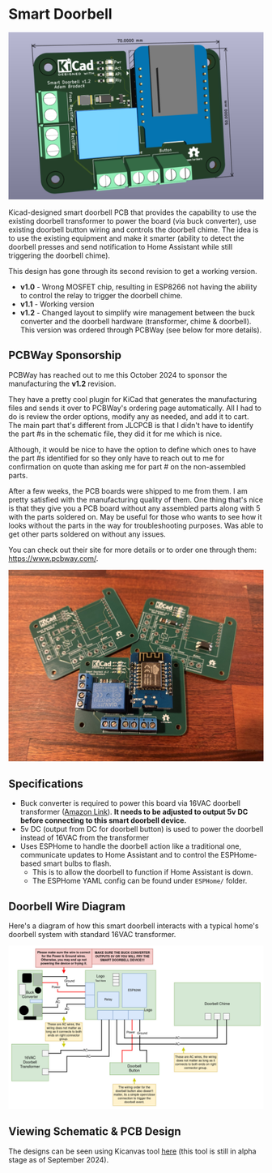 # Smart Doorbell

![3D Model](drawings_images/3d_model.png)

Kicad-designed smart doorbell PCB that provides the capability to use the existing doorbell transformer to power the board (via buck converter), use existing doorbell button wiring and controls the doorbell chime. The idea is to use the existing equipment and make it smarter (ability to detect the doorbell presses and send notification to Home Assistant while still triggering the doorbell chime).

This design has gone through its second revision to get a working version.

* **v1.0** - Wrong MOSFET chip, resulting in ESP8266 not having the ability to control the relay to trigger the doorbell chime.
* **v1.1** - Working version
* **v1.2** - Changed layout to simplify wire management between the buck converter and the doorbell hardware (transformer, chime & doorbell). This version was ordered through PCBWay (see below for more details).

## PCBWay Sponsorship

PCBWay has reached out to me this October 2024 to sponsor the manufacturing the **v1.2** revision. 

They have a pretty cool plugin for KiCad that generates the manufacturing files and sends it over to PCBWay's ordering page automatically. All I had to do is review the order options, modify any as needed, and add it to cart. The main part that's different from JLCPCB is that I didn't have to identify the part #s in the schematic file, they did it for me which is nice.

Although, it would be nice to have the option to define which ones to have the part #s identified for so they only have to reach out to me for confirmation on quote than asking me for part # on the non-assembled parts.

After a few weeks, the PCB boards were shipped to me from them. I am pretty satisfied with the manufacturing quality of them. One thing that's nice is that they give you a PCB board without any assembled parts along with 5 with the parts soldered on. May be useful for those who wants to see how it looks without the parts in the way for troubleshooting purposes. Was able to get other parts soldered on without any issues.

You can check out their site for more details or to order one through them: https://www.pcbway.com/.

![PCBWay PCBs](drawings_images/pcbway_pcbs.jpg)

## Specifications

* Buck converter is required to power this board via 16VAC doorbell transformer ([Amazon Link](https://www.amazon.com/UMLIFE-Converter-2-5-35V-Regulator-Adjustable/dp/B094ZTG5S8)). **It needs to be adjusted to output 5v DC before connecting to this smart doorbell device.**
* 5v DC (output from DC for doorbell button) is used to power the doorbell instead of 16VAC from the transformer
* Uses ESPHome to handle the doorbell action like a traditional one, communicate updates to Home Assistant and to control the ESPHome-based smart bulbs to flash.
    * This is to allow the doorbell to function if Home Assistant is down.
    * The ESPHome YAML config can be found under `ESPHome/` folder.

## Doorbell Wire Diagram

Here's a diagram of how this smart doorbell interacts with a typical home's doorbell system with standard 16VAC transformer.

![Wire Diagram](drawings_images/wire_diagram.jpg)

## Viewing Schematic & PCB Design

The designs can be seen using Kicanvas tool [here](https://kicanvas.org/?github=https%3A%2F%2Fgithub.com%2FAtomicbeast101%2Fsmart-doorbell) (this tool is still in alpha stage as of September 2024).
